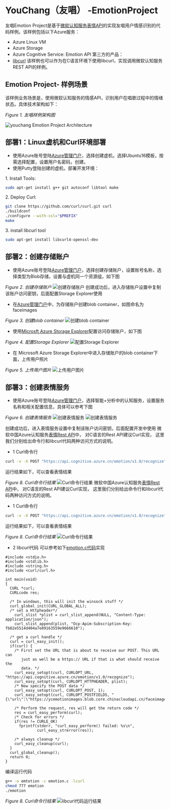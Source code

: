 # YouChang（友唱） -EmotionProject
友唱Emotion Project是基于[微软认知服务表情API](https://www.microsoft.com/cognitive-services/en-us/emotion-api)的实现友唱用户情感识别的代码样例。该样例包括以下Azure服务：
- Azure Linux VM
- Azure Storage　
- Azure Cognitive Service: Emotion API
第三方的产品：
- [libcurl](https://curl.haxx.se/libcurl/c/libcurl.html)
该样例也可以作为在C语言环境下使用libcurl，实现调用微软认知服务REST API的样例。

## Emotion Project- 样例场景 ##

该样例业务场景是，使用微软认知服务的情感API，识别用户在唱歌过程中的情绪状态。具体技术架构如下：

*Figure 1. 友唱样例架构图*

![youchang Emotion Project Architecture](./images/YouChang01.PNG)

## 部署1：Linux虚机和Curl环境部署 ##


* 使用Azure账号登陆[Azure管理门户](http://portal.azure.cn)，选择创建虚机，选择Ubuntu16模板，按需选择配置，设置用户名密码，创建。
* 使用Putty登陆创建的虚机，部署开发环境：

1\.  Install Tools: 

```bash  
sudo apt-get install g++ git autoconf libtool make
```

2\. Deploy Curl:
```bash
git clone https://github.com/curl/curl.git curl
./buildconf
./configure --with-ssl="$PREFIX"
make
``` 

3\. install libcurl tool
```bash
sudo apt-get install libcurl4-openssl-dev
```
## 部署2：创建存储账户 ##
* 使用Azure账号登陆[Azure管理门户](http://portal.azure.cn)，选择创建存储账户，设置账号名称，选择类型为Blob存储，设置与虚机同一个资源组，如下图

*Figure 2. 创建存储账户*
![创建存储账户](./YouChang06.PNG)
创建成功后，进入存储账户设置中复制该账户访问密钥，后面配置Storage Explorer使用
* 在[Azure管理门户](http://portal.azure.cn)中，为存储账户创建blob container，如图命名为faceimages

*Figure 3. 创建blob container*
![创建blob container](./YouChang08.PNG)

* 使用[Microsft Azure Storage Explorer](http://storageexplorer.com/)配置访问存储账户，如下图

*Figure 4. 配置Storage Explorer*
![配置Storage Explorer](./YouChang07.PNG)

* 在 Microsoft Azure Storage Explorer中进入存储账户的blob container下面，上传用户照片

*Figure 5. 上传用户图片*
![上传用户图片](./YouChang09.PNG)


 
## 部署3：创建表情服务 ##
* 使用Azure账号登陆[Azure管理门户](http://portal.azure.cn)，选择智能+分析中的认知服务，设置服务名称和相关配置信息，具体可以参考下图

*Figure 6. 创建表情服务*
![创建表情服务](./YouChang10.PNG)
![创建表情服务](./YouChang11.PNG)

创建成功后，进入表情服务设置中复制该账户访问密钥，后面配置开发中使用
微软中国Azure认知服务[表情Rest API](https://dev.cognitive.azure.cn/docs/services/5639d931ca73072154c1ce89/operations/563b31ea778daf121cc3a5fa)中， 对C语言的Rest API建议Curl实现， 这里我们分别给出命令行和libcurl代码两种访问方式的说明。

* 1 Curl命令行
```bash
curl -v -X POST "https://api.cognitive.azure.cn/emotion/v1.0/recognize" -H "Content-Type: application/json" -H "Ocp-Apim-Subscription-Key:fb82e5514d404a7e89163559e9666610"   --data-ascii "{\"url\": \"https://ycemotionimages.blob.core.chinacloudapi.cn/faceimages/06.jpg\"}"
```
运行结果如下，可以查看表情结果

*Figure 8. Curl命令行结果*
![Curl命令行结果](./YouChang13.PNG)
微软中国Azure认知服务[表情Rest API](https://dev.cognitive.azure.cn/docs/services/5639d931ca73072154c1ce89/operations/563b31ea778daf121cc3a5fa)中， 对C语言的Rest API建议Curl实现， 这里我们分别给出命令行和libcurl代码两种访问方式的说明。

* 1 Curl命令行
```bash
curl -v -X POST "https://api.cognitive.azure.cn/emotion/v1.0/recognize" -H "Content-Type: application/json" -H "Ocp-Apim-Subscription-Key:fb82e5514d404a7e89163559e9666610"   --data-ascii "{\"url\": \"https://ycemotionimages.blob.core.chinacloudapi.cn/faceimages/06.jpg\"}"
```
运行结果如下，可以查看表情结果

*Figure 8. Curl命令行结果*
![Curl命令行结果](./YouChang13.PNG)

* 2 libcurl代码
可以参考如下[emotion.c代码](./emotion.c)实现
```
#include <stdio.h>
#include <stdlib.h>
#include <string.h>
#include <curl/curl.h>

int main(void)
{
  CURL *curl;
  CURLcode res;

  /* In windows, this will init the winsock stuff */
  curl_global_init(CURL_GLOBAL_ALL);
  /* set a Httpheader*/
    curl_slist *plist = curl_slist_append(NULL, "Content-Type: application/json");
    curl_slist_append(plist, "Ocp-Apim-Subscription-Key: fb82e5514d404a7e89163559e9666610");

  /* get a curl handle */
  curl = curl_easy_init();
  if(curl) {
    /* First set the URL that is about to receive our POST. This URL can
       just as well be a https:// URL if that is what should receive the
       data. */
    curl_easy_setopt(curl, CURLOPT_URL, "https://api.cognitive.azure.cn/emotion/v1.0/recognize");
    curl_easy_setopt(curl, CURLOPT_HTTPHEADER, plist);
    /* Now specify the POST data */
    curl_easy_setopt(curl, CURLOPT_POST, 1);
    curl_easy_setopt(curl, CURLOPT_POSTFIELDS, "{\"url\":\"https://ycemotionimages.blob.core.chinacloudapi.cn/faceimages/06.jpg\"}");

    /* Perform the request, res will get the return code */
    res = curl_easy_perform(curl);
    /* Check for errors */
    if(res != CURLE_OK)
      fprintf(stderr, "curl_easy_perform() failed: %s\n",
              curl_easy_strerror(res));

    /* always cleanup */
    curl_easy_cleanup(curl);
  }
  curl_global_cleanup();
  return 0;
}
```
编译运行代码
```bash
g++ -o emtotion -c emotion.c -lcurl
chmod 777 emotion
./emotion
```
*Figure 8. Curl命令行结果*
![libcurl代码运行结果](./YouChang14.PNG)
